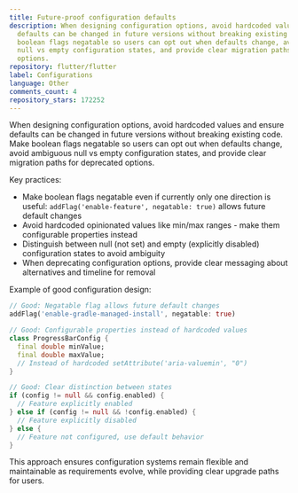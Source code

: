 ```yaml
---
title: Future-proof configuration defaults
description: When designing configuration options, avoid hardcoded values and ensure
  defaults can be changed in future versions without breaking existing code. Make
  boolean flags negatable so users can opt out when defaults change, avoid ambiguous
  null vs empty configuration states, and provide clear migration paths for deprecated
  options.
repository: flutter/flutter
label: Configurations
language: Other
comments_count: 4
repository_stars: 172252
---
```


When designing configuration options, avoid hardcoded values and ensure defaults can be changed in future versions without breaking existing code. Make boolean flags negatable so users can opt out when defaults change, avoid ambiguous null vs empty configuration states, and provide clear migration paths for deprecated options.

Key practices:
- Make boolean flags negatable even if currently only one direction is useful: `addFlag('enable-feature', negatable: true)` allows future default changes
- Avoid hardcoded opinionated values like min/max ranges - make them configurable properties instead
- Distinguish between null (not set) and empty (explicitly disabled) configuration states to avoid ambiguity
- When deprecating configuration options, provide clear messaging about alternatives and timeline for removal

Example of good configuration design:
```dart
// Good: Negatable flag allows future default changes
addFlag('enable-gradle-managed-install', negatable: true)

// Good: Configurable properties instead of hardcoded values  
class ProgressBarConfig {
  final double minValue;
  final double maxValue; 
  // Instead of hardcoded setAttribute('aria-valuemin', "0")
}

// Good: Clear distinction between states
if (config != null && config.enabled) {
  // Feature explicitly enabled
} else if (config != null && !config.enabled) {
  // Feature explicitly disabled  
} else {
  // Feature not configured, use default behavior
}
```

This approach ensures configuration systems remain flexible and maintainable as requirements evolve, while providing clear upgrade paths for users.